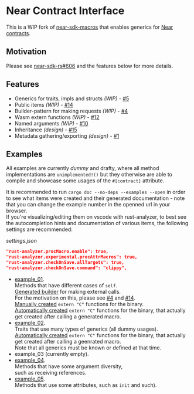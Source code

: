 # Near Contract Interface

This is a WIP fork of [near-sdk-macros](https://github.com/near/near-sdk-rs/tree/master/near-sdk-macros) that enables generics for [Near contracts](https://docs.near.org/docs/develop/contracts/overview).

## Motivation

Please see [near-sdk-rs#606](https://github.com/near/near-sdk-rs/issues/606) and the features below for more details.

## Features

- Generics for traits, impls and structs _(WIP)_ - [#5](https://github.com/chikai-io/contract-interface/issues/5)
- Public items _(WIP)_ - [#14](https://github.com/chikai-io/contract-interface/issues/14)
- Builder-pattern for making requests _(WIP)_ - [#4](https://github.com/chikai-io/contract-interface/issues/4)
- Wasm extern functions _(WIP)_ - [#12](https://github.com/chikai-io/contract-interface/issues/12)
- Named arguments _(WIP)_ - [#10](https://github.com/chikai-io/contract-interface/issues/13)
- Inheritance _(design)_ - [#15](https://github.com/chikai-io/contract-interface/issues/15)
- Metadata gathering/exporting _(design)_ - [#1](https://github.com/chikai-io/contract-interface/issues/1)

## Examples

All examples are currently _dummy_ and drafty, where all method implementations are `unimplemented!()` but they otherwise are able to compile and showcase some usages of the `#[contract]` attribute.  

It is recommended to run `cargo doc --no-deps --examples --open` in order to see what items were created and their generated documentation - note that you can change the example number in the openned url in your browser.  
If you're visualizing/editing them on vscode with rust-analyzer, to best see the autocompletion hints and documentation of various items, the following settings are recommended:

_settings.json_
```json
"rust-analyzer.procMacro.enable": true,
"rust-analyzer.experimental.procAttrMacros": true,
"rust-analyzer.checkOnSave.allTargets": true,
"rust-analyzer.checkOnSave.command": "clippy",
```

- [example_01](./examples/example_01/lib.rs).  
  Methods that have different cases of `self`.  
  [Generated builder](./examples/example_01/client.rs) for making external calls.  
  For the motivation on this, please see [#4](https://github.com/chikai-io/contract-interface/issues/4) and [#14](https://github.com/chikai-io/contract-interface/issues/14).  
  [Manually created](./examples/example_01/api_manual.rs) `extern "C"` functions for the binary.  
  [Automatically created](./examples/example_01/api.rs) `extern "C"` functions for the binary, 
  that actually get created after calling a generated macro. 
- [example_02](./examples/example_02/lib.rs).  
  Traits that use many types of generics (all dummy usages).  
  [Automatically created](./examples/example_02/api.rs) `extern "C"` functions for the binary, 
  that actually get created after calling a geenrated macro.    
  Note that all generics must be known or defined at that time.
- example_03 (currently empty).  
- [example_04](./examples/example_04/lib.rs).  
  Methods that have some argument diversity,  
  such as receiving references.
- [example_05](./examples/example_05/lib.rs).  
  Methods that use some attributes, such as `init` and such).
